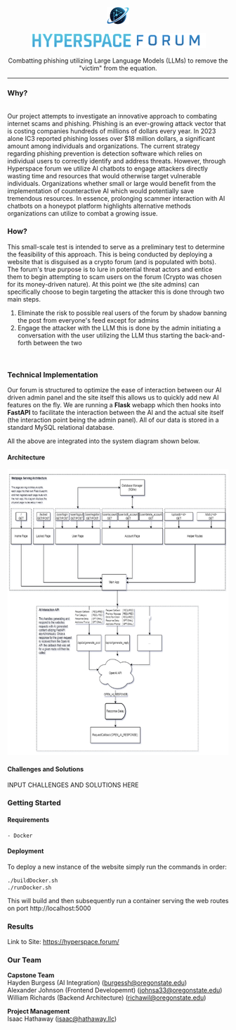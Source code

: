 <p align="center">
	<img src="./hyperspacelogoicononly.png" alt="logo" width="50">
	<br>
	<br>
	<img src="./hyperspacelogotextonly.png" alt="logo" width="400">
	<br>
	<br>
Combatting phishing utilizing Large Language Models (LLMs) to remove the "victim" from the equation.
<hr>
</p>

### Why?
<br>
Our project attempts to investigate an innovative approach to combating internet scams and phishing. Phishing is an ever-growing attack vector that is costing companies hundreds of millions of dollars every year. In 2023 alone IC3 reported phishing losses over $18 million dollars, a significant amount among individuals and organizations. The current strategy regarding phishing prevention is detection software which relies on individual users to correctly identify and address threats. However, through Hyperspace forum we utilize AI chatbots to engage attackers directly wasting time and resources that would otherwise target vulnerable individuals. Organizations whether small or large would benefit from the implementation of counteractive AI which would potentially save tremendous resources. In essence, prolonging scammer interaction with AI chatbots on a honeypot platform highlights alternative methods organizations can utilize to combat a growing issue. 
<be>

### How?
This small-scale test is intended to serve as a preliminary test to determine the feasibility of this approach. This is being conducted by deploying a website that is disguised as a crypto forum (and is populated with bots). The forum's true purpose is to lure in potential threat actors and entice them to begin attempting to scam users on the forum (Crypto was chosen for its money-driven nature). At this point we (the site admins) can specifically choose to begin targeting the attacker this is done through two main steps. <br>
1. Eliminate the risk to possible real users of the forum by shadow banning the post from everyone's feed except for admins
2. Engage the attacker with the LLM this is done by the admin initiating a conversation with the user utilizing the LLM thus starting the back-and-forth between the two
<br>


### Technical Implementation
Our forum is structured to optimize the ease of interaction between our AI driven admin panel and the site itself this allows us to quickly add new AI features on the fly. We are running a **Flask** webapp which then hooks into **FastAPI** to facilitate the interaction between the AI and the actual site itself (the interaction point being the admin panel). All of our data is stored in a standard MySQL relational database.

All the above are integrated into the system diagram shown below.

#### Architecture
<img src="./WebpageServerArchitecture-light.png" height="650px">

#### Challenges and Solutions

INPUT CHALLENGES AND SOLUTIONS HERE

### Getting Started
#### Requirements
    - Docker

#### Deployment

To deploy a new instance of the website simply run the commands in order:

```
./buildDocker.sh
./runDocker.sh
```

This will build and then subsequently run a container serving the web routes on port http://localhost:5000

### Results
 
Link to Site: https://hyperspace.forum/ <br>


### Our Team

**Capstone Team**<br>
Hayden Burgess (AI Integration) ([burgessh@oregonstate.edu](mailto:burgessh@oregonstate.edu)) <br>
Alexander Johnson (Frontend Developemnt) ([johnsa33@oregonstate.edu](mailto:johnsa33@oregonstate.edu))<br>
William Richards (Backend Architecture) ([richawil@oregonstate.edu](mailto:richawil@oregonstate.edu)) <br>

**Project Management**<br>
Isaac Hathaway ([isaac@hathaway.llc](mailto:isaac@hathaway.llc))
